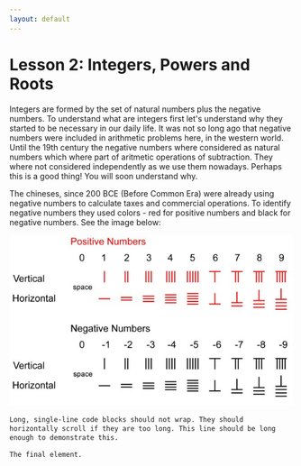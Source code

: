 ```yaml
---
layout: default
---
```


# Lesson 2: Integers, Powers and Roots

Integers are formed by the set of natural numbers plus the negative numbers. To understand what are integers first let's understand why they started to be necessary in our daily life. It was not so long ago that negative numbers were included in arithmetic problems here, in the western world. Until the 19th century the negative numbers where considered as natural numbers which where part of aritmetic operations of subtraction. They where not considered independently as we use them nowadays. Perhaps this is a good thing! You will soon understand why. 

The chineses, since 200 BCE (Before Common Era) were already using negative numbers to calculate taxes and commercial operations. To identify negative numbers they used colors - red for positive numbers and black for negative numbers. See the image below:

![](assets/imgs/rodnumbers.jpg)



```
Long, single-line code blocks should not wrap. They should horizontally scroll if they are too long. This line should be long enough to demonstrate this.
```

```
The final element.
```
